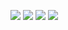 <img src="">


<a target="_blank"><img src="https://img.shields.io/badge/HTML-E34F26?style=flat-square&logo=HTML5&logoColor=white"/></a>
<a target="_blank"><img src="https://img.shields.io/badge/CSS-1572B6?style=flat-square&logo=CSS3&logoColor=white"/></a>
<a target="_blank"><img src="https://img.shields.io/badge/HTML-E34F26?style=flat-square&logo=HTML5&logoColor=white"/></a>
<a target="_blank"><img src="https://img.shields.io/badge/HTML-E34F26?style=flat-square&logo=HTML5&logoColor=white"/></a>
